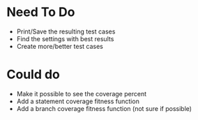 # Need To Do

-   Print/Save the resulting test cases
-   Find the settings with best results
-   Create more/better test cases

# Could do

-   Make it possible to see the coverage percent
-   Add a statement coverage fitness function
-   Add a branch coverage fitness function (not sure if possible)
